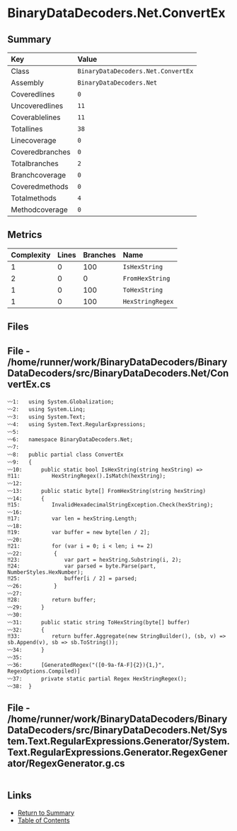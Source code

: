 ﻿# BinaryDataDecoders.Net.ConvertEx

## Summary

| Key             | Value                              |
| :-------------- | :--------------------------------- |
| Class           | `BinaryDataDecoders.Net.ConvertEx` |
| Assembly        | `BinaryDataDecoders.Net`           |
| Coveredlines    | `0`                                |
| Uncoveredlines  | `11`                               |
| Coverablelines  | `11`                               |
| Totallines      | `38`                               |
| Linecoverage    | `0`                                |
| Coveredbranches | `0`                                |
| Totalbranches   | `2`                                |
| Branchcoverage  | `0`                                |
| Coveredmethods  | `0`                                |
| Totalmethods    | `4`                                |
| Methodcoverage  | `0`                                |

## Metrics

| Complexity | Lines | Branches | Name             |
| :--------- | :---- | :------- | :--------------- |
| 1          | 0     | 100      | `IsHexString`    |
| 2          | 0     | 0        | `FromHexString`  |
| 1          | 0     | 100      | `ToHexString`    |
| 1          | 0     | 100      | `HexStringRegex` |

## Files

## File - /home/runner/work/BinaryDataDecoders/BinaryDataDecoders/src/BinaryDataDecoders.Net/ConvertEx.cs

```CSharp
〰1:   using System.Globalization;
〰2:   using System.Linq;
〰3:   using System.Text;
〰4:   using System.Text.RegularExpressions;
〰5:   
〰6:   namespace BinaryDataDecoders.Net;
〰7:   
〰8:   public partial class ConvertEx
〰9:   {
〰10:      public static bool IsHexString(string hexString) =>
‼11:          HexStringRegex().IsMatch(hexString);
〰12:  
〰13:      public static byte[] FromHexString(string hexString)
〰14:      {
‼15:          InvalidHexadecimalStringException.Check(hexString);
〰16:  
‼17:          var len = hexString.Length;
〰18:  
‼19:          var buffer = new byte[len / 2];
〰20:  
‼21:          for (var i = 0; i < len; i += 2)
〰22:          {
‼23:              var part = hexString.Substring(i, 2);
‼24:              var parsed = byte.Parse(part, NumberStyles.HexNumber);
‼25:              buffer[i / 2] = parsed;
〰26:          }
〰27:  
‼28:          return buffer;
〰29:      }
〰30:  
〰31:      public static string ToHexString(byte[] buffer)
〰32:      {
‼33:          return buffer.Aggregate(new StringBuilder(), (sb, v) => sb.Append(v), sb => sb.ToString());
〰34:      }
〰35:  
〰36:      [GeneratedRegex("([0-9a-fA-F]{2}){1,}", RegexOptions.Compiled)]
〰37:      private static partial Regex HexStringRegex();
〰38:  }
```

## File - /home/runner/work/BinaryDataDecoders/BinaryDataDecoders/src/BinaryDataDecoders.Net/System.Text.RegularExpressions.Generator/System.Text.RegularExpressions.Generator.RegexGenerator/RegexGenerator.g.cs

```CSharp
```

## Links

* [Return to Summary](Summary.md)
* [Table of Contents](../TOC.md)

